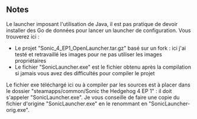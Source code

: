 ## Notes
Le launcher imposant l'utilisation de Java, il est pas pratique de devoir installer des Go de données pour lancer un launcher de configuration. Vous trouverez ici :
- Le projet "Sonic_4_EP1_OpenLauncher.tar.gz" basé sur un fork : ici j'ai testé et retravaillé les images pour ne pas utiliser les images propriétaires
- Le fichier "SonicLauncher.exe" est le fichier obtenu après la compilation si jamais vous avez des difficultés pour compiler le projet

Le fichier exe téléchargé ici ou à compiler par les sources est à placer dans le dossier "steamapps/common/Sonic the Hedgehog 4 EP 1" : il doit s'appeler "SonicLauncher.exe".
Je vous conseille de faire une copie du fichier d'origine "SonicLauncher.exe" en le renommant en "SonicLauncher-orig.exe".
